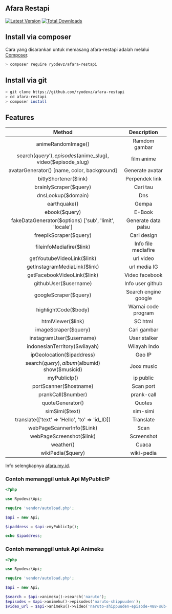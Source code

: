 ## Afara Restapi
[![Latest Version](https://img.shields.io/github/v/release/ryodevz/afara-restapi.svg?style=flat-square)](https://github.com/ryodevz/afara-restapi/releases)
[![Total Downloads](https://img.shields.io/packagist/dt/ryodevz/afara-restapi.svg?style=flat-square)](https://packagist.org/packages/ryodevz/afara-restapi)

## Install via composer

Cara yang disarankan untuk memasang afara-restapi adalah melalui
[Composer](https://getcomposer.org/).

```bash
> composer require ryodevz/afara-restapi
```
## Install via git

```bash
> git clone https://github.com/ryodevz/afara-restapi
> cd afara-restapi
> composer install
```
## Features

| Method | Description | 
| :---: | :---: | 
| animeRandomImage() | Ramdom gambar |
| search($query'), episodes($anime_slug), video($episode_slug) | film anime |
| avatarGenerator() [name, color, background] | Generate avatar |
| bitlyShortener($link) | Perpendek link |
| brainlyScraper($query) | Cari tau |
| dnsLookup($domain) | Dns |
| earthquake() | Gempa |
| ebook($query) | E-Book |
| fakeDataGenerator($options) ['sub', 'limit', 'locale'] | Generate data palsu |
| freepikScraper($query) | Cari design |
| fileinfoMediafire($link) | Info file mediafire |
| getYoutubeVideoLink($link) | url video |
| getInstagramMediaLink($link) | url media IG |
| getFacebookVideoLink($link) | Video facebook |
| githubUser($username) | Info user github |
| googleScraper($query) | Search engine google |
| highlightCode($body) | Warnai code program |
| htmlViewer($link) | SC html |
| imageScraper($query) | Cari gambar |
| instagramUser($username) | User stalker | 
| indonesianTerritory($wilayah) | Wilayah Indo |
| ipGeolocation($ipaddress) | Geo IP |
| search($query), album($albumid) show($musicid) | Joox music |
| myPublicIp() | ip public |
| portScanner($hostname) | Scan port |
| prankCall($number) | prank-call |
| quoteGenerator() | Quotes |
| simSimi($text) | sim-simi |
| translate(['text' => 'Hello', 'to' => 'id_ID]) | Translate |
| webPageScannerInfo($Link) | Scan |
| webPageScreenshot($link) | Screenshot |
| weather() | Cuaca |
| wikiPedia($query) | wiki-pedia |

Info selengkapnya [afara.my.id](https://afara.my.id/).

### Contoh memanggil untuk Api MyPublicIP
```php
<?php

use Ryodevz\Api;

require 'vendor/autoload.php';

$api = new Api;

$ipaddress = $api->myPublicIp();

echo $ipaddress;
```

### Contoh memanggil untuk Api Animeku
```php
<?php

use Ryodevz\Api;

require 'vendor/autoload.php';

$api = new Api;

$search = $api->animeku()->search('naruto');
$episodes = $api->animeku()->episodes('naruto-shippuuden');
$video_url = $api->animeku()->video('naruto-shippuuden-episode-488-sub-indo');
```